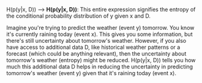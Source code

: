 H(p(y|x, D)) --> **H(p(y|x, D))**: This entire expression signifies the entropy of the conditional probability distribution of y given x and D.

Imagine you're trying to predict the weather (event y) tomorrow. You know it's currently raining today (event x). This gives you some information, but there's still uncertainty about tomorrow's weather. However, if you also have access to additional data D, like historical weather patterns or a forecast (which could be anything relevant), then the uncertainty about tomorrow's weather (entropy) might be reduced. H(p(y|x, D)) tells you how much this additional data D helps in reducing the uncertainty in predicting tomorrow's weather (event y) given that it's raining today (event x).


